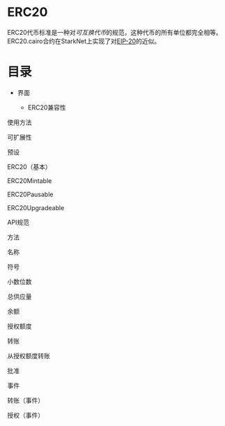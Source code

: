 # ERC20

ERC20代币标准是一种对*可互换代币*的规范，这种代币的所有单位都完全相等。ERC20.cairo合约在StarkNet上实现了对[EIP-20](https://eips.ethereum.org/EIPS/eip-20)的近似。

# 目录
* 界面

  * ERC20兼容性

使用方法

可扩展性

预设

ERC20（基本）

ERC20Mintable

ERC20Pausable

ERC20Upgradeable

API规范

方法

名称

符号

小数位数

总供应量

余额

授权额度

转账

从授权额度转账

批准

事件

转账（事件）

授权（事件）